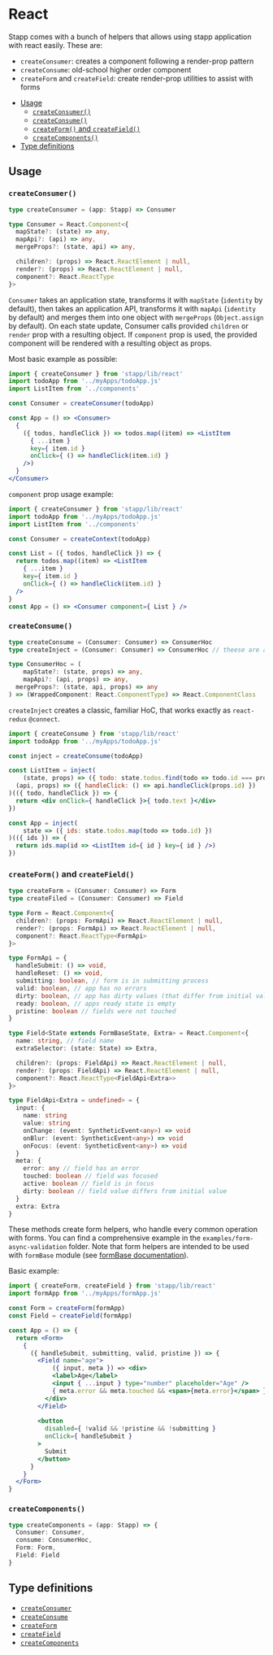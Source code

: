 # React

Stapp comes with a bunch of helpers that allows using stapp application with react easily. These are:

* `createConsumer`: creates a component following a render-prop pattern
* `createConsume`: old-school higher order component
* `createForm` and `createField`: create render-prop utilities to assist with forms

<!-- START doctoc generated TOC please keep comment here to allow auto update -->
<!-- DON'T EDIT THIS SECTION, INSTEAD RE-RUN doctoc TO UPDATE -->


- [Usage](#usage)
  - [`createConsumer()`](#createconsumer)
  - [`createConsume()`](#createconsume)
  - [`createForm()` and `createField()`](#createform-and-createfield)
  - [`createComponents()`](#createcomponents)
- [Type definitions](#type-definitions)

<!-- END doctoc generated TOC please keep comment here to allow auto update -->

## Usage

### `createConsumer()`

```typescript
type createConsumer = (app: Stapp) => Consumer

type Consumer = React.Component<{
  mapState?: (state) => any,
  mapApi?: (api) => any,
  mergeProps?: (state, api) => any,

  children?: (props) => React.ReactElement | null,
  render?: (props) => React.ReactElement | null,
  component?: React.ReactType
}>
```

`Consumer` takes an application state, transforms it with `mapState` (`identity` by default), then takes an application API, transforms it with `mapApi` (`identity` by default) and merges them into one object with `mergeProps` (`Object.assign` by default). On each state update, Consumer calls provided `children` or `render` prop with a resulting object. If `component` prop is used, the provided component will be rendered with a resulting object as props.

Most basic example as possible:

```jsx
import { createConsumer } from 'stapp/lib/react'
import todoApp from '../myApps/todoApp.js'
import ListItem from '../components'

const Consumer = createConsumer(todoApp)

const App = () => <Consumer>
  {
    ({ todos, handleClick }) => todos.map((item) => <ListItem
      { ...item }
      key={ item.id }
      onClick={ () => handleClick(item.id) }
    />)
  }
</Consumer>
```

`component` prop usage example:

```jsx
import { createConsumer } from 'stapp/lib/react'
import todoApp from '../myApps/todoApp.js'
import ListItem from '../components'

const Consumer = createContext(todoApp)

const List = ({ todos, handleClick }) => {
  return todos.map((item) => <ListItem
    { ...item }
    key={ item.id }
    onClick={ () => handleClick(item.id) }
  />
}
const App = () => <Consumer component={ List } />
```

### `createConsume()`

```typescript
type createConsume = (Consumer: Consumer) => ConsumerHoc
type createInject = (Consumer: Consumer) => ConsumerHoc // theese are aliases

type ConsumerHoc = (
	mapState?: (state, props) => any,
	mapApi?: (api, props) => any,
  mergeProps?: (state, api, props) => any
) => (WrappedComponent: React.ComponentType) => React.ComponentClass
```

`createInject` creates a classic, familiar HoC, that works exactly as `react-redux` `@connect`.

```jsx
import { createConsume } from 'stapp/lib/react'
import todoApp from '../myApps/todoApp.js'

const inject = createConsume(todoApp)

const ListItem = inject(
	(state, props) => ({ todo: state.todos.find(todo => todo.id === props.id )}),
  (api, props) => ({ handleClick: () => api.handleClick(props.id) })
)(({ todo, handleClick }) => {
  return <div onClick={ handleClick }>{ todo.text }</div>
})

const App = inject(
	state => ({ ids: state.todos.map(todo => todo.id) })
)(({ ids }) => {
  return ids.map(id => <ListItem id={ id } key={ id } />)
})
```

### `createForm()` and `createField()`

```typescript
type createForm = (Consumer: Consumer) => Form
type createFiled = (Consumer: Consumer) => Field

type Form = React.Component<{
  children?: (props: FormApi) => React.ReactElement | null,
  render?: (props: FormApi) => React.ReactElement | null,
  component?: React.ReactType<FormApi>
}>

type FormApi = {
  handleSubmit: () => void,
  handleReset: () => void,
  submitting: boolean, // form is in submitting process
  valid: boolean, // app has no errors
  dirty: boolean, // app has dirty values (that differ from initial values)
  ready: boolean, // apps ready state is empty
  pristine: boolean // fields were not touched
}

type Field<State extends FormBaseState, Extra> = React.Component<{
  name: string, // field name
  extraSelector: (state: State) => Extra,

  children?: (props: FieldApi) => React.ReactElement | null,
  render?: (props: FieldApi) => React.ReactElement | null,
  component?: React.ReactType<FieldApi<Extra>>
}>

type FieldApi<Extra = undefined> = {
  input: {
    name: string
    value: string
    onChange: (event: SyntheticEvent<any>) => void
    onBlur: (event: SyntheticEvent<any>) => void
    onFocus: (event: SyntheticEvent<any>) => void
  }
  meta: {
    error: any // field has an error
    touched: boolean // field was focused
    active: boolean // field is in focus
    dirty: boolean // field value differs from initial value
  }
  extra: Extra
}
```

These methods create form helpers, who handle every common operation with forms. You can find a comprehensive example in the `examples/form-async-validation` folder. Note that form helpers are intended to be used with `formBase` module (see [formBase documentation](/modules/formBase.html)).

Basic example:

```jsx
import { createForm, createField } from 'stapp/lib/react'
import formApp from '../myApps/formApp.js'

const Form = createForm(formApp)
const Field = createField(formApp)

const App = () => {
  return <Form>
    {
      ({ handleSubmit, submitting, valid, pristine }) => {
        <Field name="age">
        	({ input, meta }) => <div>
            <label>Age</label>
            <input { ...input } type="number" placeholder="Age" />
            { meta.error && meta.touched && <span>{meta.error}</span> }
          </div>
        </Field>
        
        <button
          disabled={ !valid && !pristine && !submitting }
          onClick={ handleSubmit }
        >
          Submit
        </button>
      }
    }
  </Form>
}
```

### `createComponents()`

```typescript
type createComponents = (app: Stapp) => {
  Consumer: Consumer,
  consume: ConsumerHoc,
  Form: Form,
  Field: Field
}
```

## Type definitions

* [`createConsumer`](/types.html#createconsumer)
* [`createConsume`](/types.html#createconsume)
* [`createForm`](/types.html#createform)
* [`createField`](/types.html#createfield)
* [`createComponents`](/types.html#createcomponents)
